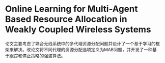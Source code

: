 # Online Learning for Multi-Agent Based Resource Allocation in Weakly Coupled Wireless Systems

论文主要考虑了耦合无线系统中的多代理资源分配问题并设计了一个基于学习的框架来解决。改论文将不同代理的资源分配选项定义为MAB问题，并开发了一种基于跟踪和停止策略的强盗算法。

